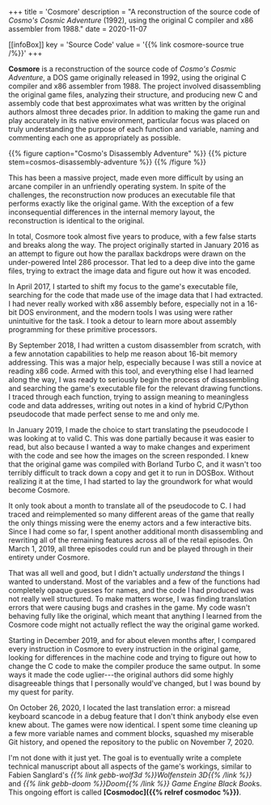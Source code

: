 +++
title = 'Cosmore'
description = "A reconstruction of the source code of _Cosmo's Cosmic Adventure_ (1992), using the original C compiler and x86 assembler from 1988."
date = 2020-11-07

[[infoBox]]
key = 'Source Code'
value = '{{% link cosmore-source true /%}}'
+++

**Cosmore** is a reconstruction of the source code of _Cosmo's Cosmic Adventure_, a DOS game originally released in 1992, using the original C compiler and x86 assembler from 1988. The project involved disassembling the original game files, analyzing their structure, and producing new C and assembly code that best approximates what was written by the original authors almost three decades prior. In addition to making the game run and play accurately in its native environment, particular focus was placed on truly understanding the purpose of each function and variable, naming and commenting each one as appropriately as possible.

{{% figure caption="Cosmo's Disassembly Adventure" %}}
{{% picture stem=cosmos-disassembly-adventure %}}
{{% /figure %}}

This has been a massive project, made even more difficult by using an arcane compiler in an unfriendly operating system. In spite of the challenges, the reconstruction now produces an executable file that performs exactly like the original game. With the exception of a few inconsequential differences in the internal memory layout, the reconstruction is identical to the original.

In total, Cosmore took almost five years to produce, with a few false starts and breaks along the way. The project originally started in January 2016 as an attempt to figure out how the parallax backdrops were drawn on the under-powered Intel 286 processor. That led to a deep dive into the game files, trying to extract the image data and figure out how it was encoded.

In April 2017, I started to shift my focus to the game's executable file, searching for the code that made use of the image data that I had extracted. I had never really worked with x86 assembly before, especially not in a 16-bit DOS environment, and the modern tools I was using were rather unintuitive for the task. I took a detour to learn more about assembly programming for these primitive processors.

By September 2018, I had written a custom disassembler from scratch, with a few annotation capabilities to help me reason about 16-bit memory addressing. This was a major help, especially because I was still a novice at reading x86 code. Armed with this tool, and everything else I had learned along the way, I was ready to seriously begin the process of disassembling and searching the game's executable file for the relevant drawing functions. I traced through each function, trying to assign meaning to meaningless code and data addresses, writing out notes in a kind of hybrid C/Python pseudocode that made perfect sense to me and only me.

In January 2019, I made the choice to start translating the pseudocode I was looking at to valid C. This was done partially because it was easier to read, but also because I wanted a way to make changes and experiment with the code and see how the images on the screen responded. I knew that the original game was compiled with Borland Turbo C, and it wasn't too terribly difficult to track down a copy and get it to run in DOSBox. Without realizing it at the time, I had started to lay the groundwork for what would become Cosmore.

It only took about a month to translate all of the pseudocode to C. I had traced and reimplemented so many different areas of the game that really the only things missing were the enemy actors and a few interactive bits. Since I had come so far, I spent another additional month disassembling and rewriting all of the remaining features across all of the retail episodes. On March 1, 2019, all three episodes could run and be played through in their entirety under Cosmore.

That was all well and good, but I didn't actually _understand_ the things I wanted to understand. Most of the variables and a few of the functions had completely opaque guesses for names, and the code I had produced was not really well structured. To make matters worse, I was finding translation errors that were causing bugs and crashes in the game. My code wasn't behaving fully like the original, which meant that anything I learned from the Cosmore code might not actually reflect the way the original game worked.

Starting in December 2019, and for about eleven months after, I compared every instruction in Cosmore to every instruction in the original game, looking for differences in the machine code and trying to figure out how to change the C code to make the compiler produce the same output. In some ways it made the code uglier---the original authors did some highly disagreeable things that I personally would've changed, but I was bound by my quest for parity.

On October 26, 2020, I located the last translation error: a misread keyboard scancode in a debug feature that I don't think anybody else even knew about. The games were now identical. I spent some time cleaning up a few more variable names and comment blocks, squashed my miserable Git history, and opened the repository to the public on November 7, 2020.

I'm not done with it just yet. The goal is to eventually write a complete technical manuscript about all aspects of the game's workings, similar to Fabien Sanglard's _{{% link gebb-wolf3d %}}Wolfenstein 3D{{% /link %}}_ and *{{% link gebb-doom %}}Doom{{% /link %}} Game Engine Black Book*s. This ongoing effort is called **[Cosmodoc]({{% relref cosmodoc %}})**.
